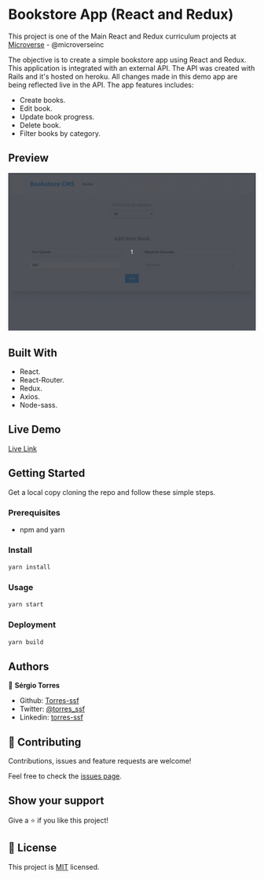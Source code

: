 # Bookstore App (React and Redux)

This project is one of the Main React and Redux curriculum projects at [Microverse](https://https://www.microverse.org/) - @microverseinc

The objective is to create a simple bookstore app using React and Redux. This application is integrated with an external API. The API was created with Rails and it's hosted on heroku. All changes made in this demo app are being reflected live in the API. The app features includes:

- Create books.
- Edit book.
- Update book progress.
- Delete book.
- Filter books by category.

## Preview

![](./demo.gif)

## Built With

- React.
- React-Router.
- Redux.
- Axios.
- Node-sass.

## Live Demo

[Live Link](https://ssf-bookstore.netlify.com/)

## Getting Started

Get a local copy cloning the repo and follow these simple steps.

### Prerequisites

- npm and yarn

### Install

```bash
yarn install
```

### Usage

```bash
yarn start
```

### Deployment

```bash
yarn build
```

## Authors

👤 **Sérgio Torres**

- Github: [Torres-ssf](https://github.com/Torres-ssf)
- Twitter: [@torres_ssf](https://twitter.com/torres_ssf)
- Linkedin: [torres-ssf](https://www.linkedin.com/in/torres-ssf/)


## 🤝 Contributing

Contributions, issues and feature requests are welcome!

Feel free to check the [issues page](https://github.com/Torres-ssf/react-bookstore/issues).

## Show your support

Give a ⭐️ if you like this project!

## 📝 License

This project is [MIT](./LICENSE) licensed.